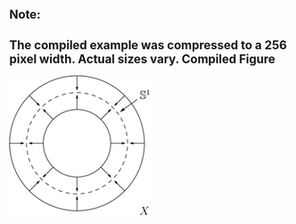 Note:
-----

The compiled example was compressed to a 256
pixel width. Actual sizes vary.
Compiled Figure
---------------
![Example](Homotopy_Circle.png)
